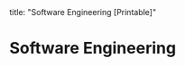 <frontmatter>
title: "Software Engineering [Printable]"
</frontmatter>

<link rel="stylesheet" href="{{baseUrl}}/css/textbook.css">

<div class="website-content">

<div id="main">

# Software Engineering

<include src="prosAndCons/embed-inParent-printable.md" boilerplate />

</div>

</div>
